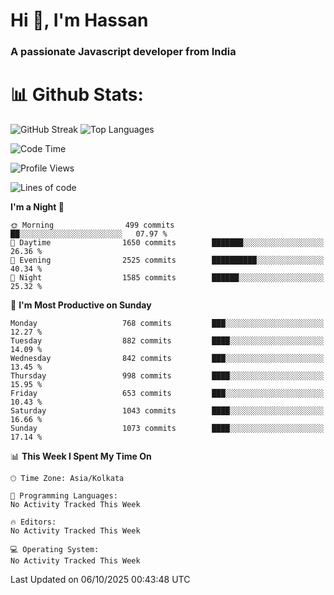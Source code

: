 # Hi 👋, I'm Hassan
### A passionate Javascript developer from India


# 📊 Github Stats:
![GitHub Streak](https://github-readme-streak-stats.herokuapp.com/?user=codeblooded47&theme=dracula&hide_border=false)
![Top Languages](https://github-readme-stats.vercel.app/api/top-langs/?username=codeblooded47&layout=compact&theme=dracula)



<!--START_SECTION:waka-->
![Code Time](http://img.shields.io/badge/Code%20Time-883%20hrs%201%20min-blue)

![Profile Views](http://img.shields.io/badge/Profile%20Views-0-blue)

![Lines of code](https://img.shields.io/badge/From%20Hello%20World%20I%27ve%20Written-24.3%20million%20lines%20of%20code-blue)

**I'm a Night 🦉** 

```text
🌞 Morning                499 commits         ██░░░░░░░░░░░░░░░░░░░░░░░   07.97 % 
🌆 Daytime                1650 commits        ███████░░░░░░░░░░░░░░░░░░   26.36 % 
🌃 Evening                2525 commits        ██████████░░░░░░░░░░░░░░░   40.34 % 
🌙 Night                  1585 commits        ██████░░░░░░░░░░░░░░░░░░░   25.32 % 
```
📅 **I'm Most Productive on Sunday** 

```text
Monday                   768 commits         ███░░░░░░░░░░░░░░░░░░░░░░   12.27 % 
Tuesday                  882 commits         ████░░░░░░░░░░░░░░░░░░░░░   14.09 % 
Wednesday                842 commits         ███░░░░░░░░░░░░░░░░░░░░░░   13.45 % 
Thursday                 998 commits         ████░░░░░░░░░░░░░░░░░░░░░   15.95 % 
Friday                   653 commits         ███░░░░░░░░░░░░░░░░░░░░░░   10.43 % 
Saturday                 1043 commits        ████░░░░░░░░░░░░░░░░░░░░░   16.66 % 
Sunday                   1073 commits        ████░░░░░░░░░░░░░░░░░░░░░   17.14 % 
```


📊 **This Week I Spent My Time On** 

```text
🕑︎ Time Zone: Asia/Kolkata

💬 Programming Languages: 
No Activity Tracked This Week

🔥 Editors: 
No Activity Tracked This Week

💻 Operating System: 
No Activity Tracked This Week
```


 Last Updated on 06/10/2025 00:43:48 UTC
<!--END_SECTION:waka-->

